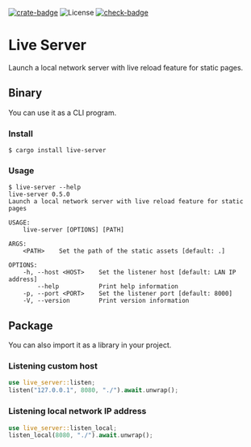 [![crate-badge]][crate-link]
![License](https://img.shields.io/crates/l/live-server)
[![check-badge]][check-link]

[crate-badge]: https://img.shields.io/crates/v/live-server
[crate-link]: https://crates.io/crates/live-server
[check-badge]: https://github.com/lomirus/live-server/workflows/check/badge.svg
[check-link]: https://github.com/lomirus/live-server/actions/workflows/check.yaml

# Live Server

Launch a local network server with live reload feature for static pages.

## Binary

You can use it as a CLI program.

### Install

```console
$ cargo install live-server
```

### Usage

```console
$ live-server --help
live-server 0.5.0
Launch a local network server with live reload feature for static pages

USAGE:
    live-server [OPTIONS] [PATH]

ARGS:
    <PATH>    Set the path of the static assets [default: .]

OPTIONS:
    -h, --host <HOST>    Set the listener host [default: LAN IP address]
        --help           Print help information
    -p, --port <PORT>    Set the listener port [default: 8000]
    -V, --version        Print version information
```

## Package

You can also import it as a library in your project.

### Listening custom host

```rust
use live_server::listen;
listen("127.0.0.1", 8080, "./").await.unwrap();
```

### Listening local network IP address

```rust
use live_server::listen_local;
listen_local(8080, "./").await.unwrap();
```